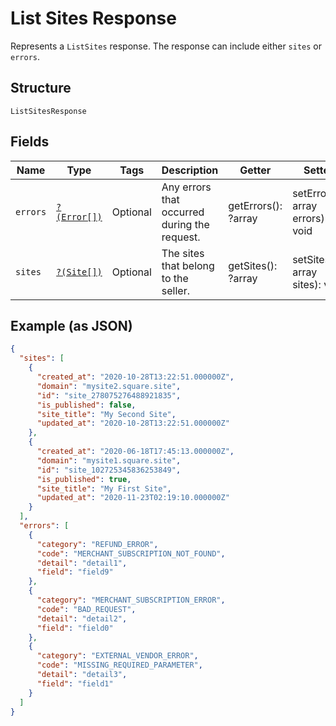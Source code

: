 
# List Sites Response

Represents a `ListSites` response. The response can include either `sites` or `errors`.

## Structure

`ListSitesResponse`

## Fields

| Name | Type | Tags | Description | Getter | Setter |
|  --- | --- | --- | --- | --- | --- |
| `errors` | [`?(Error[])`](../../doc/models/error.md) | Optional | Any errors that occurred during the request. | getErrors(): ?array | setErrors(?array errors): void |
| `sites` | [`?(Site[])`](../../doc/models/site.md) | Optional | The sites that belong to the seller. | getSites(): ?array | setSites(?array sites): void |

## Example (as JSON)

```json
{
  "sites": [
    {
      "created_at": "2020-10-28T13:22:51.000000Z",
      "domain": "mysite2.square.site",
      "id": "site_278075276488921835",
      "is_published": false,
      "site_title": "My Second Site",
      "updated_at": "2020-10-28T13:22:51.000000Z"
    },
    {
      "created_at": "2020-06-18T17:45:13.000000Z",
      "domain": "mysite1.square.site",
      "id": "site_102725345836253849",
      "is_published": true,
      "site_title": "My First Site",
      "updated_at": "2020-11-23T02:19:10.000000Z"
    }
  ],
  "errors": [
    {
      "category": "REFUND_ERROR",
      "code": "MERCHANT_SUBSCRIPTION_NOT_FOUND",
      "detail": "detail1",
      "field": "field9"
    },
    {
      "category": "MERCHANT_SUBSCRIPTION_ERROR",
      "code": "BAD_REQUEST",
      "detail": "detail2",
      "field": "field0"
    },
    {
      "category": "EXTERNAL_VENDOR_ERROR",
      "code": "MISSING_REQUIRED_PARAMETER",
      "detail": "detail3",
      "field": "field1"
    }
  ]
}
```

